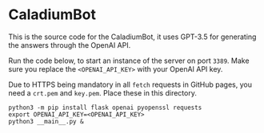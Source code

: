 <!-- 02:50 24-03-2023 -->
# CaladiumBot

This is the source code for the CaladiumBot,
it uses GPT-3.5 for generating the answers through the OpenAI API.

Run the code below, to start an instance of the server on port `3389`.
Make sure you replace the `<OPENAI_API_KEY>` with your OpenAI API key.

Due to HTTPS being mandatory in all `fetch` requests in GitHub pages,
you need a `crt.pem` and `key.pem`. Place these in this directory.

```shell
python3 -m pip install flask openai pyopenssl requests
export OPENAI_API_KEY=<OPENAI_API_KEY>
python3 __main__.py &
```
